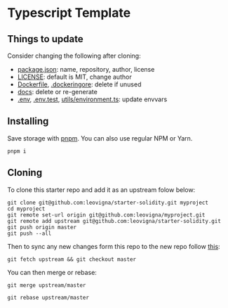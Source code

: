 # Typescript Template

## Things to update

Consider changing the following after cloning:

-   [package.json](./package.json): name, repository, author, license
-   [LICENSE](./LICENSE): default is MIT, change author
-   [Dockerfile](./Dockerfile), [.dockeringore](./dockerignore): delete if unused
-   [docs](./docs): delete or re-generate
-   [.env](.env), [.env.test](./.env.test), [utils/environment.ts](utils/environment.ts): update envvars

## Installing

Save storage with [pnpm](https://pnpm.js.org/). You can also use regular NPM or Yarn.

```
pnpm i
```

## Cloning

To clone this starter repo and add it as an upstream folow below:

```
git clone git@github.com:leovigna/starter-solidity.git myproject
cd myproject
git remote set-url origin git@github.com:leovigna/myproject.git
git remote add upstream git@github.com:leovigna/starter-solidity.git
git push origin master
git push --all
```

Then to sync any new changes form this repo to the new repo follow [this](https://help.github.com/en/articles/syncing-a-fork):

```
git fetch upstream && git checkout master
```

You can then merge or rebase:

```
git merge upstream/master
```

```
git rebase upstream/master
```

